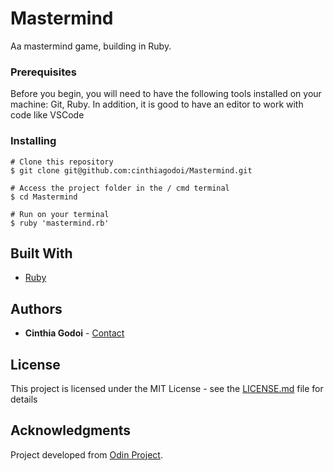 # Mastermind

Aa mastermind game, building in Ruby.

### Prerequisites

Before you begin, you will need to have the following tools installed on your machine: Git, Ruby. In addition, it is good to have an editor to work with code like VSCode

### Installing

```
# Clone this repository
$ git clone git@github.com:cinthiagodoi/Mastermind.git

# Access the project folder in the / cmd terminal
$ cd Mastermind

# Run on your terminal
$ ruby 'mastermind.rb' 
```
## Built With

* [Ruby](http://www.ruby-lang.org/pt/)

## Authors

* **Cinthia Godoi** - [Contact](https://www.linkedin.com/in/cinthia-godoi/)

## License

This project is licensed under the MIT License - see the [LICENSE.md](LICENSE.md) file for details

## Acknowledgments
Project developed from [Odin Project](https://www.theodinproject.com/courses/web-development-101/lessons/etch-a-sketch-project).

